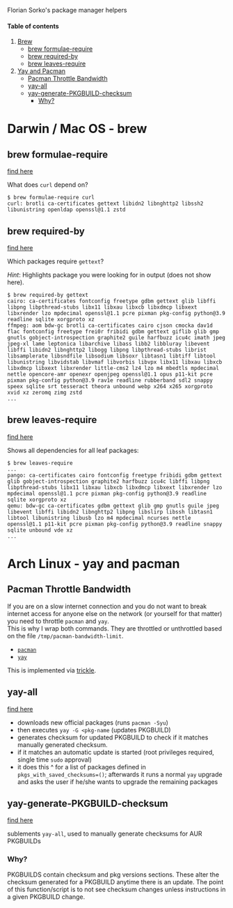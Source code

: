 Florian Sorko's package manager helpers

#### Table of contents

1. [Brew](#darwin--mac-os---brew)
    - [brew formulae-require](#brew-formulae-require)
    - [brew required-by](#brew-required-by)
    - [brew leaves-require](#brew-leaves-require)
2. [Yay and Pacman](#arch-linux---yay-and-pacman)
    - [Pacman Throttle Bandwidth](#pacman-throttle-bandwidth)
    - [yay-all](#yay-all)
    - [yay-generate-PKGBUILD-checksum](#yay-generate-pkgbuild-checksum)
        * [Why?  ](#why)


# Darwin / Mac OS - brew

## brew formulae-require

[find here](https://github.com/diepfote/scripts/blob/20e3c1d8f566180e500e9dff28ee5914c090a3ee/bin/darwin/brew-formulae-require)

What does `curl` depend on?
```
$ brew formulae-require curl
curl: brotli ca-certificates gettext libidn2 libnghttp2 libssh2 libunistring openldap openssl@1.1 zstd
```

## brew required-by

[find here](https://github.com/diepfote/scripts/blob/20e3c1d8f566180e500e9dff28ee5914c090a3ee/bin/darwin/brew-required-by)
  
Which packages require `gettext`?

*Hint*: Highlights package you were looking for in output (does not show here).

```
$ brew required-by gettext
cairo: ca-certificates fontconfig freetype gdbm gettext glib libffi libpng libpthread-stubs libx11 libxau libxcb libxdmcp libxext libxrender lzo mpdecimal openssl@1.1 pcre pixman pkg-config python@3.9 readline sqlite xorgproto xz
ffmpeg: aom bdw-gc brotli ca-certificates cairo cjson cmocka dav1d flac fontconfig freetype frei0r fribidi gdbm gettext giflib glib gmp gnutls gobject-introspection graphite2 guile harfbuzz icu4c imath jpeg jpeg-xl lame leptonica libarchive libass libb2 libbluray libevent libffi libidn2 libnghttp2 libogg libpng libpthread-stubs librist libsamplerate libsndfile libsodium libsoxr libtasn1 libtiff libtool libunistring libvidstab libvmaf libvorbis libvpx libx11 libxau libxcb libxdmcp libxext libxrender little-cms2 lz4 lzo m4 mbedtls mpdecimal nettle opencore-amr openexr openjpeg openssl@1.1 opus p11-kit pcre pixman pkg-config python@3.9 rav1e readline rubberband sdl2 snappy speex sqlite srt tesseract theora unbound webp x264 x265 xorgproto xvid xz zeromq zimg zstd
...
```

## brew leaves-require

[find here](https://github.com/diepfote/scripts/blob/20e3c1d8f566180e500e9dff28ee5914c090a3ee/bin/darwin/brew-leaves-require)

Shows all dependencies for all leaf packages:

```
$ brew leaves-require
...
pango: ca-certificates cairo fontconfig freetype fribidi gdbm gettext glib gobject-introspection graphite2 harfbuzz icu4c libffi libpng libpthread-stubs libx11 libxau libxcb libxdmcp libxext libxrender lzo mpdecimal openssl@1.1 pcre pixman pkg-config python@3.9 readline sqlite xorgproto xz
qemu: bdw-gc ca-certificates gdbm gettext glib gmp gnutls guile jpeg libevent libffi libidn2 libnghttp2 libpng libslirp libssh libtasn1 libtool libunistring libusb lzo m4 mpdecimal ncurses nettle openssl@1.1 p11-kit pcre pixman pkg-config python@3.9 readline snappy sqlite unbound vde xz
...
```




# Arch Linux - yay and pacman

## Pacman Throttle Bandwidth

If you are on a slow internet connection and you do not want to break
internet access for anyone else on the network (or yourself for that matter)
you need to throttle `pacman` and `yay`.  
This is why I wrap both commands. They are throttled or unthrottled based on
the file `/tmp/pacman-bandwidth-limit`.

* [`pacman`](https://github.com/diepfote/scripts/blob/1db0a8c5715fdba6897987422d7725f50de8fdd8/bin/linux/pacman#L65-L72)
* [`yay`](https://github.com/diepfote/scripts/blob/8b597bb25948b2aebba4643834e7cb49b3ff45af/bin/linux/yay#L48-L55)

This is implemented via [trickle](https://github.com/mariusae/trickle).

## yay-all

[find here](https://github.com/diepfote/scripts/blob/20e3c1d8f566180e500e9dff28ee5914c090a3ee/bin/linux/yay-all)

- downloads new official packages (runs `pacman -Syu`)
- then executes `yay -G <pkg-name` (updates PKGBUILD)
- generates checksum for updated PKGBUILD to check if it matches manually generated checksum.
- if it matches an automatic update is started (root privileges required, single time `sudo` approval)
- it does this ^ for a list of packages defined in `pkgs_with_saved_checksums=()`;
  afterwards it runs a normal `yay` upgrade and asks the user if he/she wants
  to upgrade the remaining packages

## yay-generate-PKGBUILD-checksum

[find here](https://github.com/diepfote/scripts/blob/20e3c1d8f566180e500e9dff28ee5914c090a3ee/source-me/linux/posix-compliant-shells.sh#L289)

sublements `yay-all`, used to manually generate checksums for AUR PKGBUILDs

### Why?  

PKGBUILDS contain checksum and pkg versions sections. These alter the checksum
generated for a PKGBUILD anytime there is an update.
The point of this function/script is to not see checksum changes unless instructions
in a given PKGBUILD change.

